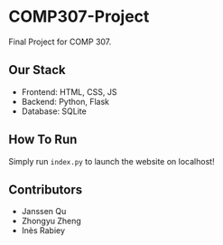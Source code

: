 # COMP307-Project
Final Project for COMP 307.

## Our Stack
* Frontend: HTML, CSS, JS 
* Backend: Python, Flask
* Database: SQLite

## How To Run

Simply run `index.py` to launch the website on localhost!

## Contributors
 * Janssen Qu
 * Zhongyu Zheng
 * Inès Rabiey
